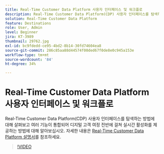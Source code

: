 ```yaml
---
title: Real-Time Customer Data Platform 사용자 인터페이스 및 워크플로
description: Real-Time Customer Data Platform(CDP) 사용자 인터페이스를 탐색하는 방법을 살펴보고 여러 기능이 통합되어 디지털 고객 여정 전반에 걸쳐 실시간 활성화를 제공하는 방법에 대해 알아봅니다.
solution: Real-Time Customer Data Platform
feature: Destinations
role: User, Admin
level: Beginner
jira: KT-3989
thumbnail: 29762.jpg
exl-id: bc9fdedd-ce95-4bd2-8b14-30fd74604ea8
source-git-commit: 286c85aa88d44574f00ded67f0de8e0c945a153e
workflow-type: tm+mt
source-wordcount: '84'
ht-degree: 34%

---
```


# Real-Time Customer Data Platform 사용자 인터페이스 및 워크플로

Real-Time Customer Data Platform(CDP) 사용자 인터페이스를 탐색하는 방법에 대해 살펴보고 여러 기능이 통합되어 디지털 고객 여정 전반에 걸쳐 실시간 활성화를 제공하는 방법에 대해 알아보십시오. 자세한 내용은 [Real-Time Customer Data Platform 설명서](https://experienceleague.adobe.com/docs/experience-platform/rtcdp/overview.html?lang=ko)를 참조하세요.

>[!VIDEO](https://video.tv.adobe.com/v/29762?learn=on&enablevpops)
